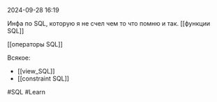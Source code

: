 
 2024-09-28 16:19

Инфа по SQL, которую я не счел чем то что помню и так.
[[функции SQL]] 

[[операторы SQL]]

Всякое:
- [[view_SQL]]
- [[constraint SQL]]





#SQL
#Learn